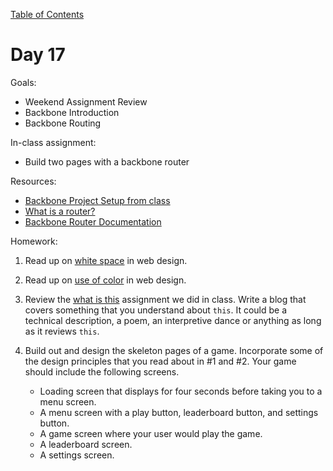 [Table of Contents](/README.md)

# Day 17

Goals:
* Weekend Assignment Review
* Backbone Introduction
* Backbone Routing

In-class assignment:
* Build two pages with a backbone router

Resources:
* [Backbone Project Setup from class](https://github.com/TIY-Austin-Front-End-Engineering/in-class-notes/tree/master/day17/router)
* [What is a router?](http://backbonetutorials.com/what-is-a-router/)
* [Backbone Router Documentation](http://backbonejs.org/#Router)

Homework:
1. Read up on [white space](http://www.smashingmagazine.com/2014/05/16/design-principles-space-figure-ground-relationship/) in web design.

2. Read up on [use of color](http://inspectelement.com/articles/the-principles-of-good-web-design-part-3-colour/) in web design.

3. Review the [what is this]() assignment we did in class. Write a blog that covers something that you understand about `this`. It could be a technical description, a poem, an interpretive dance or anything as long as it reviews `this`.

4. Build out and design the skeleton pages of a game. Incorporate some of the design principles that you read about in #1 and #2. Your game should include the following screens.
	* Loading screen that displays for four seconds before taking you to a menu screen.
	* A menu screen with a play button, leaderboard button, and settings button.
	* A game screen where your user would play the game.
	* A leaderboard screen.
	* A settings screen.